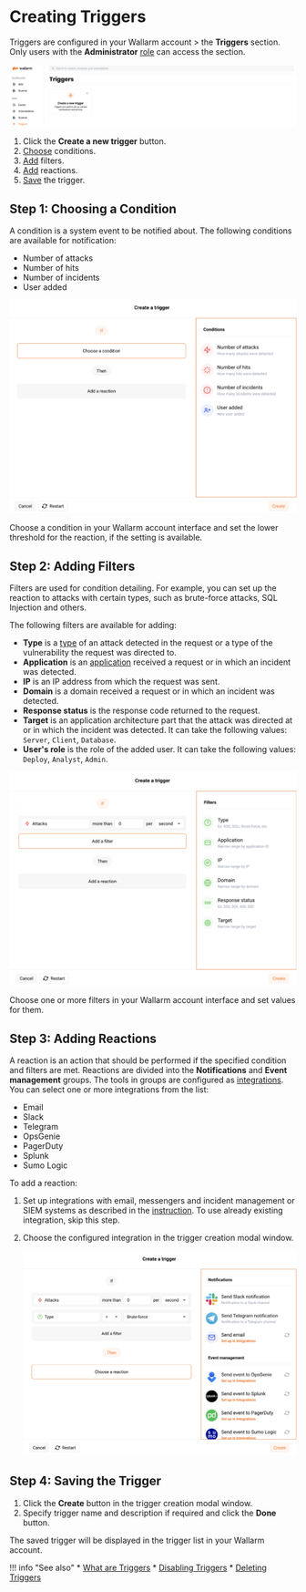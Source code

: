 # Creating Triggers

Triggers are configured in your Wallarm account > the **Triggers** section. Only users with the **Administrator** [role](../settings/users.md) can access the section.

![Section to configure triggers](../../../../images/en/user-guides/cloud-ui/triggers/create-trigger.png)

1. Click the **Create a new trigger** button.
2. [Choose](#step-1-choosing-a-condition) conditions.
3. [Add](#step-2-adding-filters) filters.
4. [Add](#step-3-adding-reactions) reactions.
5. [Save](#step-4-saving-the-trigger) the trigger.

## Step 1: Choosing a Condition

A condition is a system event to be notified about. The following conditions are available for notification:
* Number of attacks
* Number of hits
* Number of incidents
* User added

![Available conditions](../../../../images/en/user-guides/cloud-ui/triggers/trigger-types.png)

Choose a condition in your Wallarm account interface and set the lower threshold for the reaction, if the setting is available.

## Step 2: Adding Filters

Filters are used for condition detailing. For example, you can set up the reaction to attacks with certain types, such as brute-force attacks, SQL Injection and others.

The following filters are available for adding:

* **Type** is a [type](../../../attacks-vulns-list.md) of an attack detected in the request or a type of the vulnerability the request was directed to.
* **Application** is an [application](../settings/applications.md) received a request or in which an incident was detected.
* **IP** is an IP address from which the request was sent.
* **Domain** is a domain received a request or in which an incident was detected.
* **Response status** is the response code returned to the request.
* **Target** is an application architecture part that the attack was directed at or in which the incident was detected. It can take the following values: `Server`, `Client`, `Database`.
* **User's role** is the role of the added user. It can take the following values: `Deploy`, `Analyst`, `Admin`.

![Available filters](../../../../images/en/user-guides/cloud-ui/triggers/trigger-filters.png)

Choose one or more filters in your Wallarm account interface and set values for them.

## Step 3: Adding Reactions

A reaction is an action that should be performed if the specified condition and filters are met. Reactions are divided into the **Notifications** and **Event management** groups. The tools in groups are configured as [integrations](../settings/integrations/integrations-intro.md). You can select one or more integrations from the list:
* Email
* Slack
* Telegram
* OpsGenie
* PagerDuty
* Splunk
* Sumo Logic

To add a reaction:
1. Set up integrations with email, messengers and incident management or SIEM systems as described in the [instruction](../settings/integrations/integrations-intro.md). To use already existing integration, skip this step.
2. Choose the configured integration in the trigger creation modal window.

    ![Choosing an integration](../../../../images/en/user-guides/cloud-ui/triggers/select-integration.png)

## Step 4: Saving the Trigger

1. Click the **Create** button in the trigger creation modal window.
2. Specify trigger name and description if required and click the **Done** button.

The saved trigger will be displayed in the trigger list in your Wallarm account.

!!! info "See also"
    * [What are Triggers](triggers.md)
    * [Disabling Triggers](disable-trigger.md)
    * [Deleting Triggers](delete-trigger.md)
